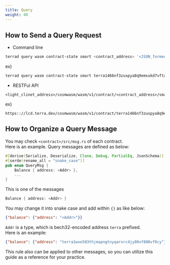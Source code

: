 ```yaml
---
title: Query
weight: 40
---
```


## How to Send a Query Request

- Command line
```bash
terrad query wasm contract-state smart <contract_address> '<JSON_formed_message>'
```
ex)

```bash
terrad query wasm contract-state smart terra1466nf3zuxpya8q9emxukd7vftaf6h4psr0a07srl5zw74zh84yjqxl5qul '{"pairs":{}}'
```

- RESTFul API
```url
<light_clinet_address>/cosmwasm/wasm/v1/contract/<contract_address>/smart/<JSON_formed_message_with_base64>
```

ex)

```url
https:://lcd.terra.dev/cosmwasm/wasm/v1/contract/terra1466nf3zuxpya8q9emxukd7vftaf6h4psr0a07srl5zw74zh84yjqxl5qul/smart/eyJwYWlycyI6e319
```

## How to Organize a Query Message

You may check `<contract>/src/msg.rs` of each contract. <br/>
Here is an example. Query messages are defined as below:

```rust
#[derive(Serialize, Deserialize, Clone, Debug, PartialEq, JsonSchema)]
#[serde(rename_all = "snake_case")]
pub enum QueryMsg {
    Balance { address: <Addr> },
    ...
}
```

This is one of the messages
```rust
Balance { address: <Addr> }
```

You may change it into snake case and add within `{}` as like below:
```json
{"balance": {"address": "<Addr>"}}
```

`Addr` is a type, which is bech32-encoded address `terra` prefixed.<br />
Here is an example:
```json
{"balance": {"address": "terra1wxe503thjmapngtnyqarxrc4jy80vf800vf0cy"}}
```

This rule also can be applied to other messages, so you can utilize this guide as a reference for your practice.
